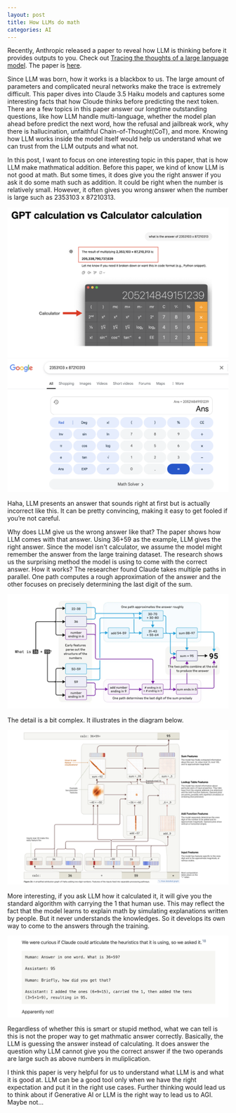 ```yaml
---
layout: post
title: How LLMs do math
categories: AI
---
```


Recently, Anthropic released a paper to reveal how LLM is thinking before it provides outputs to you. Check out [Tracing the thoughts of a large language model](https://www.anthropic.com/research/tracing-thoughts-language-model). The paper is [here](https://transformer-circuits.pub/2025/attribution-graphs/biology.html).

Since LLM was born, how it works is a blackbox to us. The large amount of parameters and complicated neural networks make the trace is extremely difficult. This paper dives into Claude 3.5 Haiku models and captures some interesting facts that how Cloude thinks before predicting the next token. There are a few topics in this paper answer our longtime outstanding questions, like how LLM handle multi-language, whether the model plan ahead before predict the next word, how the refusal and jailbreak work, why there is hallucination, unfaithful Chain-of-Thought(CoT), and more. Knowing how LLM works inside the model itself would help us understand what we can trust from the LLM outputs and what not. 

In this post, I want to focus on one interesting topic in this paper, that is how LLM make mathmatical addition. Before this paper, we kind of know LLM is not good at math. But some times, it does give you the right answer if you ask it do some math such as addition. It could be right when the number is relatively small. However, it often gives you wrong answer when the number is large such as 2353103 x 87210313. 

![pic 1](/images/LLM-math-pic1.png "pic 1")
![pic 2](/images/LLM-math-pic2.png "pic 2")

Haha, LLM presents an answer that sounds right at first but is actually incorrect like this. It can be pretty convincing, making it easy to get fooled if you’re not careful.

Why does LLM give us the wrong answer like that? The paper shows how LLM comes with that answer. Using 36+59 as the example, LLM gives the right answer. Since the model isn't calculator, we assume the model might remember the answer from the large training dataset. The research shows us the surprising method the model is using to come with the correct answer. How it works? The researcher found Claude takes multiple paths in parallel. One path computes a rough approximation of the answer and the other focuses on precisely determining the last digit of the sum. 

![pic 3](/images/LLM-math-pic3.png "pic 3")

The detail is a bit complex. It illustrates in the diagram below.

![pic 4](/images/LLM-math-pic4.png "pic 4")

More interesting, if you ask LLM how it calculated it, it will give you the standard algorithm with carrying the 1 that human use.  This may reflect the fact that the model learns to explain math by simulating explanations written by people. But it never understands the knowledges. So it develops its own way to come to the answers through the training. 

![pic 5](/images/LLM-math-pic5.png "pic 5")

Regardless of whether this is smart or stupid method, what we can tell is this is not the proper way to get mathmatic answer correctly. Basically, the LLM is guessing the answer instead of calculating. It does answer the question why LLM cannot give you the correct answer if the two operands are large such as above numbers in muliplication.

I think this paper is very helpful for us to understand what LLM is and what it is good at. LLM can be a good tool only when we have the right expectation and put it in the right use cases. Further thinking would lead us to think about if Generative AI or LLM is the right way to lead us to AGI. Maybe not...